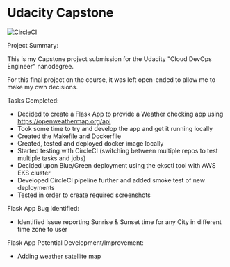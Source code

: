 # Udacity Capstone

[![CircleCI](https://circleci.com/gh/danwyllie/UdacityCapstone.svg?style=svg)](https://app.circleci.com/pipelines/github/danwyllie/UdacityCapstone)

Project Summary:

This is my Capstone project submission for the Udacity "Cloud DevOps Engineer" nanodegree.

For this final project on the course, it was left open-ended to allow me to make my own decisions.

Tasks Completed:
* Decided to create a Flask App to provide a Weather checking app using https://openweathermap.org/api
* Took some time to try and develop the app and get it running locally
* Created the Makefile and Dockerfile
* Created, tested and deployed docker image locally
* Started testing with CircleCI (switching between multiple repos to test multiple tasks and jobs)
* Decided upon Blue/Green deployment using the eksctl tool with AWS EKS cluster
* Developed CircleCI pipeline further and added smoke test of new deployments
* Tested in order to create required screenshots

Flask App Bug Identified:
* Identified issue reporting Sunrise & Sunset time for any City in different time zone to user

Flask App Potential Development/Improvement:
* Adding weather satellite map

